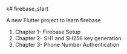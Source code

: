 k# firebase_start

A new Flutter project to learn firebase
1. Chapter 1- Firebase Setup
2. Chapter 2- SH1 and SH256 key generation
3. Chapter 3- Phone Number Authentication
